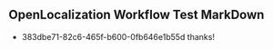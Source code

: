 ## OpenLocalization Workflow Test MarkDown
* 383dbe71-82c6-465f-b600-0fb646e1b55d thanks!

<!--HONumber=Aug16_HO4-->


